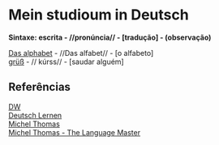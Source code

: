 # Mein studioum in Deutsch

**Sintaxe: escrita - //pronúncia// - [tradução] - (observação)**  



[Das alphabet](das_alphabet.md)  - //Das alfabet// - [o alfabeto]  
[grüß](grüß.md) - // kúrss// - [saudar alguém]  

## Referências

[DW](https://www.dw.com/de/deutsch-warum-nicht/s-2163)  
[Deutsch Lernen](https://learngerman.dw.com/de/anf%C3%A4nger/c-36519687)  
[Michel Thomas](https://www.michelthomas.com/)  
[Michel Thomas - The Language Master](https://www.youtube.com/watch?v=O0w_uYPAQic)  
